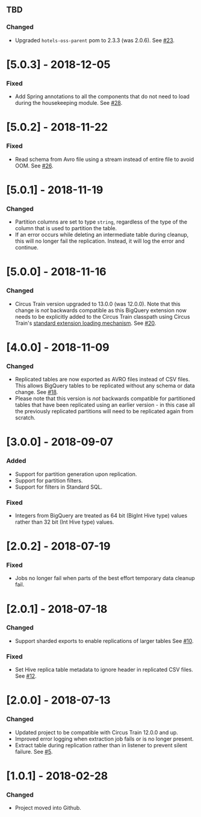 ## TBD
### Changed
* Upgraded `hotels-oss-parent` pom to 2.3.3 (was 2.0.6). See [#23](https://github.com/HotelsDotCom/circus-train-bigquery/issues/23).

# [5.0.3] - 2018-12-05
### Fixed
* Add Spring annotations to all the components that do not need to load during the housekeeping module. See [#28](https://github.com/HotelsDotCom/circus-train-bigquery/issues/28).

# [5.0.2] - 2018-11-22
### Fixed
* Read schema from Avro file using a stream instead of entire file to avoid OOM. See [#26](https://github.com/HotelsDotCom/circus-train-bigquery/issues/26).

# [5.0.1] - 2018-11-19
### Changed
* Partition columns are set to type `string`, regardless of the type of the column that is used to partition the table.
* If an error occurs while deleting an intermediate table during cleanup, this will no longer fail the replication. Instead, it will log the error and continue.

# [5.0.0] - 2018-11-16
### Changed
* Circus Train version upgraded to 13.0.0 (was 12.0.0). Note that this change is _not_ backwards compatible as this BigQuery extension now needs to be explicitly added to the Circus Train classpath using Circus Train's [standard extension loading mechanism](https://github.com/HotelsDotCom/circus-train#loading-extensions). See [#20](https://github.com/HotelsDotCom/circus-train-bigquery/issues/20).

# [4.0.0] - 2018-11-09
### Changed
* Replicated tables are now exported as AVRO files instead of CSV files. This allows BigQuery tables to be replicated without any schema or data change. See [#18](https://github.com/HotelsDotCom/circus-train-bigquery/issues/17). 
* Please note that this version is _not_ backwards compatible for partitioned tables that have been replicated using an earlier version - in this case all the previously replicated partitions will need to be replicated again from scratch.

# [3.0.0] - 2018-09-07
### Added
* Support for partition generation upon replication.
* Support for partition filters.
* Support for filters in Standard SQL.

### Fixed
* Integers from BigQuery are treated as 64 bit (BigInt Hive type) values rather than 32 bit (Int Hive type) values.

# [2.0.2] - 2018-07-19
### Fixed
* Jobs no longer fail when parts of the best effort temporary data cleanup fail.

# [2.0.1] - 2018-07-18
### Changed
* Support sharded exports to enable replications of larger tables See [#10](https://github.com/HotelsDotCom/circus-train-bigquery/issues/10).

### Fixed
* Set Hive replica table metadata to ignore header in replicated CSV files. See [#12](https://github.com/HotelsDotCom/circus-train-bigquery/issues/12).

# [2.0.0] - 2018-07-13
### Changed
* Updated project to be compatible with Circus Train 12.0.0 and up.
* Improved error logging when extraction job fails or is no longer present.
* Extract table during replication rather than in listener to prevent silent failure. See [#5](https://github.com/HotelsDotCom/circus-train-bigquery/issues/5).

# [1.0.1] - 2018-02-28
### Changed
* Project moved into Github.
